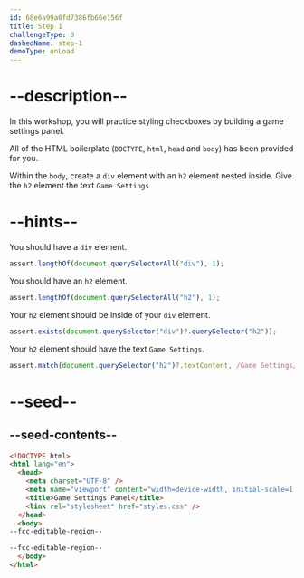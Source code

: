 ```yaml
---
id: 68e6a99a0fd7386fb66e156f
title: Step 1
challengeType: 0
dashedName: step-1
demoType: onLoad
---
```


# --description--

In this workshop, you will practice styling checkboxes by building a game settings panel.

All of the HTML boilerplate (`DOCTYPE`, `html`, `head` and `body`) has been provided for you.

Within the `body`, create a `div` element with an `h2` element nested inside. Give the `h2` element the text `Game Settings`

# --hints--

You should have a `div` element.

```js
assert.lengthOf(document.querySelectorAll("div"), 1);
```

You should have an `h2` element.

```js
assert.lengthOf(document.querySelectorAll("h2"), 1);
```

Your `h2` element should be inside of your `div` element.

```js
assert.exists(document.querySelector("div")?.querySelector("h2"));
```

Your `h2` element should have the text `Game Settings`.

```js
assert.match(document.querySelector("h2")?.textContent, /Game Settings/);
```

# --seed--

## --seed-contents--

```html
<!DOCTYPE html>
<html lang="en">
  <head>
    <meta charset="UTF-8" />
    <meta name="viewport" content="width=device-width, initial-scale=1.0" />
    <title>Game Settings Panel</title>
    <link rel="stylesheet" href="styles.css" />
  </head>
  <body>
--fcc-editable-region--

--fcc-editable-region--
  </body>
</html>
```
